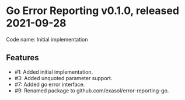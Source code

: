 # Go Error Reporting v0.1.0, released 2021-09-28

Code name: Initial implementation

## Features

* #1: Added initial implementation.
* #3: Added unquoted parameter support.
* #7: Added go error interface.
* #9: Renamed package to github.com/exasol/error-reporting-go.